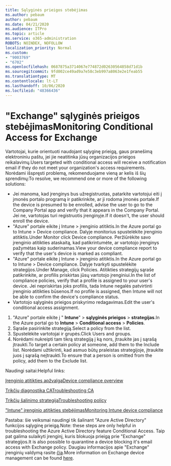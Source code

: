 ```yaml
---
title: Sąlyginės prieigos stebėjimas
ms.author: pebaum
author: pebaum
ms.date: 04/21/2020
ms.audience: ITPro
ms.topic: article
ms.service: o365-administration
ROBOTS: NOINDEX, NOFOLLOW
localization_priority: Normal
ms.custom:
- "9003769"
- "6702"
ms.openlocfilehash: 0687875a3714067e774872d02630564858d71d1b
ms.sourcegitcommit: 9fd002ce49ad9a7e58c3eb997a8063e2e1feab55
ms.translationtype: MT
ms.contentlocale: lt-LT
ms.lasthandoff: 10/06/2020
ms.locfileid: "48366436"
---
```

# <a name="monitoring-conditional-access-for-exchange"></a><span data-ttu-id="fe1f3-102">"Exchange" sąlyginės prieigos stebėjimas</span><span class="sxs-lookup"><span data-stu-id="fe1f3-102">Monitoring Conditional Access for Exchange</span></span>

<span data-ttu-id="fe1f3-103">Vartotojai, kurie orientuoti naudojant sąlyginę prieigą, gaus pranešimą elektroniniu paštu, jei jie neatitinka jūsų organizacijos prieigos reikalavimų.</span><span class="sxs-lookup"><span data-stu-id="fe1f3-103">Users targeted with conditional access will receive a notification email if they do not meet your organization's access requirements.</span></span> <span data-ttu-id="fe1f3-104">Norėdami išspręsti problemą, rekomenduojame vieną ar kelis iš šių sprendimų:</span><span class="sxs-lookup"><span data-stu-id="fe1f3-104">To resolve, we recommend one or more of the following solutions:</span></span>

- <span data-ttu-id="fe1f3-105">Jei manoma, kad įrenginys bus užregistruotas, patarkite vartotojui eiti į įmonės portalo programą ir patikrinkite, ar ji rodoma įmonės portale.</span><span class="sxs-lookup"><span data-stu-id="fe1f3-105">If the device is presumed to be enrolled, advise the user to go to the Company Portal app and verify that it appears in the Company Portal.</span></span> <span data-ttu-id="fe1f3-106">Jei ne, vartotojas turi registruotis įrenginyje.</span><span class="sxs-lookup"><span data-stu-id="fe1f3-106">If it doesn't, the user should enroll the device.</span></span>
- <span data-ttu-id="fe1f3-107">"Azure" portale eikite į Intune > įrenginio atitiktis.</span><span class="sxs-lookup"><span data-stu-id="fe1f3-107">In the Azure portal go to Intune > Device compliance.</span></span> <span data-ttu-id="fe1f3-108">Dalyje monitorius spustelėkite įrenginio atitiktis.</span><span class="sxs-lookup"><span data-stu-id="fe1f3-108">Under Monitor click Device compliance.</span></span> <span data-ttu-id="fe1f3-109">Peržiūrėkite savo įrenginio atitikties ataskaitą, kad patikrintumėte, ar vartotojo įrenginys pažymėtas kaip suderinamas.</span><span class="sxs-lookup"><span data-stu-id="fe1f3-109">View your device compliance report to verify that the user's device is marked as compliant.</span></span>
- <span data-ttu-id="fe1f3-110">"Azure" portale eikite į Intune > įrenginio atitiktis.</span><span class="sxs-lookup"><span data-stu-id="fe1f3-110">In the Azure portal go to Intune > Device compliance.</span></span> <span data-ttu-id="fe1f3-111">Dalyje tvarkyti spustelėkite strategijos.</span><span class="sxs-lookup"><span data-stu-id="fe1f3-111">Under Manage, click Policies.</span></span> <span data-ttu-id="fe1f3-112">Atitikties strategijų sąraše patikrinkite, ar profilis priskirtas jūsų vartotojo įrenginiui.</span><span class="sxs-lookup"><span data-stu-id="fe1f3-112">In the list of compliance policies, verify that a profile is assigned to your user's device.</span></span> <span data-ttu-id="fe1f3-113">Jei nepriskirtas joks profilis, tada Intune negalės patvirtinti įrenginio atitikties būsenos.</span><span class="sxs-lookup"><span data-stu-id="fe1f3-113">If no profile is assigned, then Intune will not be able to confirm the device's compliance status.</span></span>
- <span data-ttu-id="fe1f3-114">Vartotojo sąlyginės prieigos priskyrimo redagavimas.</span><span class="sxs-lookup"><span data-stu-id="fe1f3-114">Edit the user's conditional access assignment.</span></span>

1. <span data-ttu-id="fe1f3-115">"Azure" portale eikite į " **Intune**"  >  **sąlyginės prieigos**  >  **strategijas**.</span><span class="sxs-lookup"><span data-stu-id="fe1f3-115">In the Azure portal go to **Intune** > **Conditional access** > **Policies**.</span></span>
2. <span data-ttu-id="fe1f3-116">Sąraše pasirinkite strategiją.</span><span class="sxs-lookup"><span data-stu-id="fe1f3-116">Select a policy from the list.</span></span>
3. <span data-ttu-id="fe1f3-117">Spustelėkite vartotojai ir grupės.</span><span class="sxs-lookup"><span data-stu-id="fe1f3-117">Click Users and groups.</span></span>
4. <span data-ttu-id="fe1f3-118">Norėdami nukreipti tam tikrą strategiją į ką nors, įtraukite jas į sąrašą įtraukti.</span><span class="sxs-lookup"><span data-stu-id="fe1f3-118">To target a certain policy at someone, add them to the Include list.</span></span> <span data-ttu-id="fe1f3-119">Norėdami užtikrinti, kad asmuo būtų praleistas strategijoje, įtraukite juos į sąrašą neįtraukti.</span><span class="sxs-lookup"><span data-stu-id="fe1f3-119">To ensure that a person is omitted from the policy, add them to the Exclude list.</span></span>

<span data-ttu-id="fe1f3-120">Naudingi saitai:</span><span class="sxs-lookup"><span data-stu-id="fe1f3-120">Helpful links:</span></span>

[<span data-ttu-id="fe1f3-121">Įrenginio atitikties apžvalga</span><span class="sxs-lookup"><span data-stu-id="fe1f3-121">Device compliance overview</span></span>](https://docs.microsoft.com/intune/device-compliance-get-started)

[<span data-ttu-id="fe1f3-122">Trikčių diagnostika CA</span><span class="sxs-lookup"><span data-stu-id="fe1f3-122">Troubleshooting CA</span></span>](https://docs.microsoft.com/intune/troubleshoot-conditional-access)

[<span data-ttu-id="fe1f3-123">Trikčių šalinimo strategija</span><span class="sxs-lookup"><span data-stu-id="fe1f3-123">Troubleshooting policy</span></span>](https://docs.microsoft.com/intune/troubleshoot-policies-in-microsoft-intune)

[<span data-ttu-id="fe1f3-124">"Intune" įrenginio atitikties stebėjimas</span><span class="sxs-lookup"><span data-stu-id="fe1f3-124">Monitoring Intune device compliance</span></span>](https://docs.microsoft.com/intune/compliance-policy-monitor)

<span data-ttu-id="fe1f3-125">Pastaba: šie veiksmai naudingi tik šalinant "Azure Active Directory" funkcijos sąlyginę prieigą.</span><span class="sxs-lookup"><span data-stu-id="fe1f3-125">Note: these steps are only helpful in troubleshooting the Azure Active Directory feature Conditional Access.</span></span> <span data-ttu-id="fe1f3-126">Taip pat galima sulaikyti įrenginį, kuris blokuoja prieigą prie "Exchange" strategijos.</span><span class="sxs-lookup"><span data-stu-id="fe1f3-126">It is also possible to quarantine a device blocking it's email access with Exchange policy.</span></span> <span data-ttu-id="fe1f3-127">Daugiau informacijos apie "Exchange" įrenginių valdymą rasite [čia](<https://docs.microsoft.com/previous-versions/office/exchange-server-2010/ff959225(v=exchg.141>).</span><span class="sxs-lookup"><span data-stu-id="fe1f3-127">More information on Exchange device management can be found [here](<https://docs.microsoft.com/previous-versions/office/exchange-server-2010/ff959225(v=exchg.141>).</span></span>
